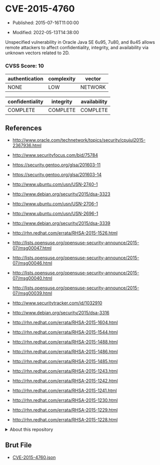 # CVE-2015-4760

- Published: 2015-07-16T11:00:00

- Modified: 2022-05-13T14:38:00

Unspecified vulnerability in Oracle Java SE 6u95, 7u80, and 8u45 allows remote attackers to affect confidentiality, integrity, and availability via unknown vectors related to 2D.

### CVSS Score: **10**

| authentication | complexity | vector |
| --- | --- | --- |
| NONE | LOW | NETWORK |

| confidentiality | integrity | availability |
| --- | --- | --- |
| COMPLETE | COMPLETE | COMPLETE |

## References

* http://www.oracle.com/technetwork/topics/security/cpujul2015-2367936.html

* http://www.securityfocus.com/bid/75784

* https://security.gentoo.org/glsa/201603-11

* https://security.gentoo.org/glsa/201603-14

* http://www.ubuntu.com/usn/USN-2740-1

* http://www.debian.org/security/2015/dsa-3323

* http://www.ubuntu.com/usn/USN-2706-1

* http://www.ubuntu.com/usn/USN-2696-1

* http://www.debian.org/security/2015/dsa-3339

* http://rhn.redhat.com/errata/RHSA-2015-1526.html

* http://lists.opensuse.org/opensuse-security-announce/2015-07/msg00047.html

* http://lists.opensuse.org/opensuse-security-announce/2015-07/msg00046.html

* http://lists.opensuse.org/opensuse-security-announce/2015-07/msg00040.html

* http://lists.opensuse.org/opensuse-security-announce/2015-07/msg00039.html

* http://www.securitytracker.com/id/1032910

* http://www.debian.org/security/2015/dsa-3316

* http://rhn.redhat.com/errata/RHSA-2015-1604.html

* http://rhn.redhat.com/errata/RHSA-2015-1544.html

* http://rhn.redhat.com/errata/RHSA-2015-1488.html

* http://rhn.redhat.com/errata/RHSA-2015-1486.html

* http://rhn.redhat.com/errata/RHSA-2015-1485.html

* http://rhn.redhat.com/errata/RHSA-2015-1243.html

* http://rhn.redhat.com/errata/RHSA-2015-1242.html

* http://rhn.redhat.com/errata/RHSA-2015-1241.html

* http://rhn.redhat.com/errata/RHSA-2015-1230.html

* http://rhn.redhat.com/errata/RHSA-2015-1229.html

* http://rhn.redhat.com/errata/RHSA-2015-1228.html

<details>
<summary>About this repository</summary> 

  This repository is part of the project [Live Hack CVE](https://github.com/Live-Hack-CVE). Main website can be found [www.live-hack.org](https://www.live-hack.org) 
  
  Made by [Sn0wAlice](https://github.com/Sn0wAlice) for the people that care about security and need to have a feed of the latest CVEs. Hope you enjoy it, don't forget to star the repo and follow me on [Twitter](https://twitter.com/Sn0wAlice) and [Github](https://github.com/Sn0wAlice). And that is my [personnal website](https://www.alice-snow.me/)

  - [Home Page](https://github.com/Live-Hack-CVE)
  - [Framework](https://github.com/Live-Hack-CVE/cve-framework)
  - [CVE database](https://github.com/Live-Hack-CVE/full_database)
  - [Changelog](https://github.com/Live-Hack-CVE/Changelog)
</details>

## Brut File

* [CVE-2015-4760.json](https://raw.githubusercontent.com/Live-Hack-CVE/full_database/main/cves/2015/CVE-2015-4760.json)

